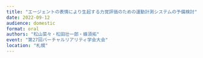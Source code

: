 ```yaml
---
title: "エージェントの表情により生起する力覚評価のための運動計測システムの予備検討"
date: 2022-09-12
audience: domestic
format: oral
authors: "松山菜々・松田壮一郎・蜂須拓"
event: "第27回バーチャルリアリティ学会大会"
location: "札幌"
---
```

